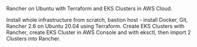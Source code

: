 Rancher on Ubuntu with Terraform and EKS Clusters in AWS Cloud.

Install whole infrastructure from scratch, bastion host - install Docker, Git, Rancher 2.6 on Ubuntu 20.04 using Terraform. 
Create EKS Clusters with Rancher, create EKS Cluster in AWS Console and with eksctl, then import 2 Clusters into Rancher.

                                                                      